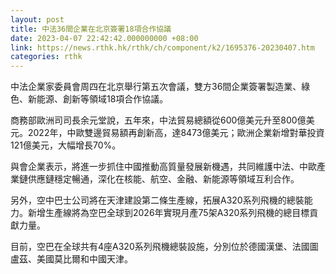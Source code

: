 ```yaml
---
layout: post
title: 中法36間企業在北京簽署18項合作協議
date: 2023-04-07 22:42:42.000000000 +08:00
link: https://news.rthk.hk/rthk/ch/component/k2/1695376-20230407.htm
categories: rthk
---
```


中法企業家委員會周四在北京舉行第五次會議，雙方36間企業簽署製造業、綠色、新能源、創新等領域18項合作協議。

商務部歐洲司司長余元堂說，五年來，中法貿易總額從600億美元升至800億美元。2022年，中歐雙邊貿易額再創新高，達8473億美元；歐洲企業新增對華投資121億美元，大幅增長70%。

與會企業表示，將進一步抓住中國推動高質量發展新機遇，共同維護中法、中歐產業鏈供應鏈穩定暢通，深化在核能、航空、金融、新能源等領域互利合作。

另外，空中巴士公司將在天津建設第二條生產線，拓展A320系列飛機的總裝能力。新增生產線將為空巴全球到2026年實現月產75架A320系列飛機的總目標貢獻力量。

目前，空巴在全球共有4座A320系列飛機總裝設施，分別位於德國漢堡、法國圖盧茲、美國莫比爾和中國天津。
